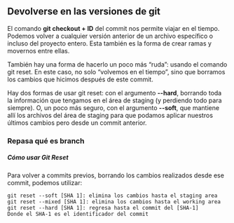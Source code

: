 ## Devolverse en las versiones de git

El comando **git checkout + ID** del commit nos permite viajar en el tiempo. Podemos volver a cualquier versión anterior de un archivo específico o incluso del proyecto entero. Esta también es la forma de crear ramas y movernos entre ellas.

También hay una forma de hacerlo un poco más “ruda”: usando el comando git reset. En este caso, no solo “volvemos en el tiempo”, sino que borramos los cambios que hicimos después de este commit.

Hay dos formas de usar git reset: con el argumento **--hard**, borrando toda la información que tengamos en el área de staging (y perdiendo todo para siempre). O, un poco más seguro, con el argumento **--soft**, que mantiene allí los archivos del área de staging para que podamos aplicar nuestros últimos cambios pero desde un commit anterior.

### Repasa qué es branch

##### Cómo usar Git Reset

Para volver a commits previos, borrando los cambios realizados desde ese commit, podemos utilizar:

    git reset --soft [SHA 1]: elimina los cambios hasta el staging area
    git reset --mixed [SHA 1]: elimina los cambios hasta el working area
    git reset --hard [SHA 1]: regresa hasta el commit del [SHA-1]
    Donde el SHA-1 es el identificador del commit
